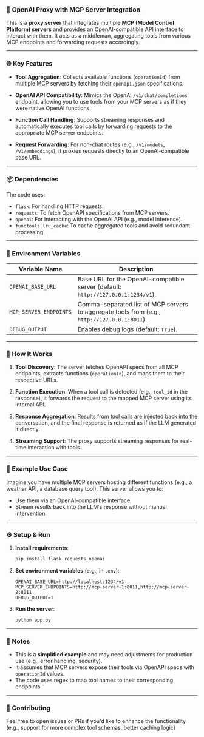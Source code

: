 ### 🚀 **OpenAI Proxy with MCP Server Integration**

This is a **proxy server** that integrates multiple **MCP (Model Control Platform) servers** and provides an OpenAI-compatible API interface to interact with them. It acts as a middleman, aggregating tools from various MCP endpoints and forwarding requests accordingly.

---

### 🌐 Key Features

- **Tool Aggregation**:
  Collects available functions (`operationId`) from multiple MCP servers by fetching their `openapi.json` specifications.

- **OpenAI API Compatibility**:
  Mimics the OpenAI `/v1/chat/completions` endpoint, allowing you to use tools from your MCP servers as if they were native OpenAI functions.

- **Function Call Handling**:
  Supports streaming responses and automatically executes tool calls by forwarding requests to the appropriate MCP server endpoints.

- **Request Forwarding**:
  For non-chat routes (e.g., `/v1/models`, `/v1/embeddings`), it proxies requests directly to an OpenAI-compatible base URL.

---

### 📦 Dependencies

The code uses:
- `flask`: For handling HTTP requests.
- `requests`: To fetch OpenAPI specifications from MCP servers.
- `openai`: For interacting with the OpenAI API (e.g., model inference).
- `functools.lru_cache`: To cache aggregated tools and avoid redundant processing.

---

### 🔧 Environment Variables

| Variable Name              | Description                                                                 |
|----------------------|-----------------------------------------------------------------------------|
| `OPENAI_BASE_URL`        | Base URL for the OpenAI-compatible server (default: `http://127.0.0.1:1234/v1`).     |
| `MCP_SERVER_ENDPOINTS` | Comma-separated list of MCP servers to aggregate tools from (e.g., `http://127.0.0.1:8011`). |
| `DEBUG_OUTPUT`       | Enables debug logs (default: `True`).                                            |

---

### 🧠 How It Works

1. **Tool Discovery**:
   The server fetches OpenAPI specs from all MCP endpoints, extracts functions (`operationId`), and maps them to their respective URLs.

2. **Function Execution**:
   When a tool call is detected (e.g., `tool_id` in the response), it forwards the request to the mapped MCP server using its internal API.

3. **Response Aggregation**:
   Results from tool calls are injected back into the conversation, and the final response is returned as if the LLM generated it directly.

4. **Streaming Support**:
   The proxy supports streaming responses for real-time interaction with tools.

---

### 🧪 Example Use Case

Imagine you have multiple MCP servers hosting different functions (e.g., a weather API, a database query tool). This server allows you to:
- Use them via an OpenAI-compatible interface.
- Stream results back into the LLM's response without manual intervention.

---

### ⚙️ Setup & Run

1. **Install requirements**:
   ```bash
   pip install flask requests openai
   ```

2. **Set environment variables** (e.g., in `.env`):
   ```
   OPENAI_BASE_URL=http://localhost:1234/v1
   MCP_SERVER_ENDPOINTS=http://mcp-server-1:8011,http://mcp-server-2:8011
   DEBUG_OUTPUT=1
   ```

3. **Run the server**:
   ```bash
   python app.py
   ```

---

### 📝 Notes

- This is a **simplified example** and may need adjustments for production use (e.g., error handling, security).
- It assumes that MCP servers expose their tools via OpenAPI specs with `operationId` values.
- The code uses regex to map tool names to their corresponding endpoints.

---

### 🧩 Contributing

Feel free to open issues or PRs if you'd like to enhance the functionality (e.g., support for more complex tool schemas, better caching logic)
